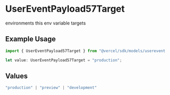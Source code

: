 # UserEventPayload57Target

environments this env variable targets

## Example Usage

```typescript
import { UserEventPayload57Target } from "@vercel/sdk/models/userevent.js";

let value: UserEventPayload57Target = "production";
```

## Values

```typescript
"production" | "preview" | "development"
```